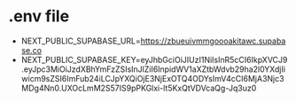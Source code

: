 # .env file

- NEXT_PUBLIC_SUPABASE_URL=https://zbueuivmmgoooakitawc.supabase.co
- NEXT_PUBLIC_SUPABASE_KEY=eyJhbGciOiJIUzI1NiIsInR5cCI6IkpXVCJ9.eyJpc3MiOiJzdXBhYmFzZSIsInJlZiI6InpidWV1aXZtbWdvb29ha2l0YXdjIiwicm9sZSI6ImFub24iLCJpYXQiOjE3NjExOTQ4ODYsImV4cCI6MjA3Njc3MDg4Nn0.UXOcLmM2S57IS9pPKGlxi-lt5KxQtVDVcaQg-Jq3uz0
